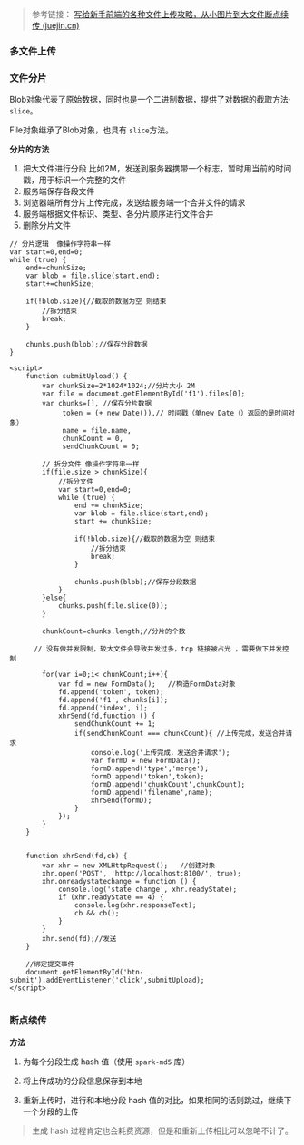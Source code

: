 > 参考链接： [写给新手前端的各种文件上传攻略，从小图片到大文件断点续传 (juejin.cn)](https://juejin.cn/post/6844903968338870285)



### 多文件上传



### 文件分片



Blob对象代表了原始数据，同时也是一个二进制数据，提供了对数据的截取方法· `slice`。

File对象继承了Blob对象，也具有 `slice`方法。



**分片的方法**

1. 把大文件进行分段 比如2M，发送到服务器携带一个标志，暂时用当前的时间戳，用于标识一个完整的文件
2. 服务端保存各段文件
3. 浏览器端所有分片上传完成，发送给服务端一个合并文件的请求
4. 服务端根据文件标识、类型、各分片顺序进行文件合并
5. 删除分片文件

```
// 分片逻辑  像操作字符串一样
var start=0,end=0;
while (true) {
    end+=chunkSize;
    var blob = file.slice(start,end);
    start+=chunkSize;

    if(!blob.size){//截取的数据为空 则结束
        //拆分结束
        break;
    }

    chunks.push(blob);//保存分段数据
}

<script>
    function submitUpload() {
        var chunkSize=2*1024*1024;//分片大小 2M
        var file = document.getElementById('f1').files[0];
        var chunks=[], //保存分片数据
             token = (+ new Date()),// 时间戳（单new Date（）返回的是时间对象）
             name = file.name, 
             chunkCount = 0, 
             sendChunkCount = 0;

        // 拆分文件 像操作字符串一样
        if(file.size > chunkSize){
            //拆分文件
            var start=0,end=0;
            while (true) {
                end += chunkSize;
                var blob = file.slice(start,end);
                start += chunkSize;
                
                if(!blob.size){//截取的数据为空 则结束
                    //拆分结束
                    break;
                }
                
                chunks.push(blob);//保存分段数据
            }
        }else{
            chunks.push(file.slice(0));
        }

        chunkCount=chunks.length;//分片的个数 
        
      // 没有做并发限制，较大文件会导致并发过多，tcp 链接被占光 ，需要做下并发控制
        
        for(var i=0;i< chunkCount;i++){
            var fd = new FormData();   //构造FormData对象
            fd.append('token', token);
            fd.append('f1', chunks[i]);
            fd.append('index', i);
            xhrSend(fd,function () {
                sendChunkCount += 1;
                if(sendChunkCount === chunkCount){ //上传完成，发送合并请求
                    console.log('上传完成，发送合并请求');
                    var formD = new FormData();
                    formD.append('type','merge');
                    formD.append('token',token);
                    formD.append('chunkCount',chunkCount);
                    formD.append('filename',name);
                    xhrSend(formD);
                }
            });
        }
    }
    

    function xhrSend(fd,cb) {
        var xhr = new XMLHttpRequest();   //创建对象
        xhr.open('POST', 'http://localhost:8100/', true);
        xhr.onreadystatechange = function () {
            console.log('state change', xhr.readyState);
            if (xhr.readyState == 4) {
                console.log(xhr.responseText);
                cb && cb();
            }
        }
        xhr.send(fd);//发送
    }

    //绑定提交事件
    document.getElementById('btn-submit').addEventListener('click',submitUpload);
</script>


```



### 断点续传

**方法**

1. 为每个分段生成 hash 值（使用 `spark-md5` 库）

2. 将上传成功的分段信息保存到本地

3. 重新上传时，进行和本地分段 hash 值的对比，如果相同的话则跳过，继续下一个分段的上传

   

> 生成 hash 过程肯定也会耗费资源，但是和重新上传相比可以忽略不计了。











































